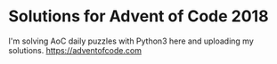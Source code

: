 # Solutions for Advent of Code 2018

I'm solving AoC daily puzzles with Python3 here and uploading my solutions.
https://adventofcode.com
